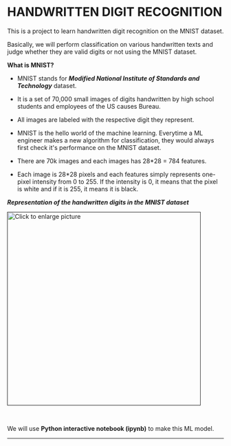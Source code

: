 # <b>HANDWRITTEN DIGIT RECOGNITION</b>

This is a project to learn handwritten digit recognition on the MNIST dataset.<br>

Basically, we will perform classification on various handwritten texts and judge whether they are valid digits or not using the MNIST dataset. <br>

**What is MNIST?** <br>

* MNIST stands for <b><i>Modified National Institute of Standards and Technology</i></b> dataset.

* It is a set of 70,000 small images of digits handwritten by high school students and employees of the US causes Bureau.

* All images are labeled with the respective digit they represent.

* MNIST is the hello world of the machine learning. Everytime a ML engineer makes a new algorithm for classification, they would always first check it's performance on the MNIST dataset.

* There are 70k images and each images has 28*28 = 784 features.

* Each image is 28*28 pixels and each features simply represents one-pixel intensity from 0 to 255. If the intensity is 0, it means that the pixel is white and if it is 255, it means it is black.

<b><i>Representation of the handwritten digits in the MNIST dataset</i></b>

<a href=""><img src="https://drive.google.com/uc?export=view&id=1nqkp7jTAuBsHGt-WFbzf0dnGwX6Bpdnu" 
style="width: 450px; max-width: 100%; height: auto" title="Click to enlarge picture"></a>

<br>

We will use **Python interactive notebook (ipynb)** to make this ML model. <br>

<hr>